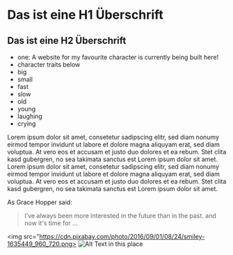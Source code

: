 # Das ist eine H1 Überschrift

## Das ist eine H2 Überschrift
* one: A website for my favourite character is currently being built here!
* character traits below
* big
* small
* fast
* slow
* old
* young
* laughing
* crying

Lorem ipsum dolor sit amet, consetetur sadipscing elitr, sed diam nonumy eirmod tempor invidunt ut labore et dolore magna aliquyam erat, sed diam voluptua. At vero eos et accusam et justo duo dolores et ea rebum. Stet clita kasd gubergren, no sea takimata sanctus est Lorem ipsum dolor sit amet. Lorem ipsum dolor sit amet, consetetur sadipscing elitr, sed diam nonumy eirmod tempor invidunt ut labore et dolore magna aliquyam erat, sed diam voluptua. At vero eos et accusam et justo duo dolores et ea rebum. Stet clita kasd gubergren, no sea takimata sanctus est Lorem ipsum dolor sit amet.

As Grace Hopper said:
> I’ve always been more interested 
> in the future than in the past.
> and 
> now
> it's time for ...

<img src="https://cdn.pixabay.com/photo/2016/09/01/08/24/smiley-1635449_960_720.png>
![Alt Text in this place](https://cdn.pixabay.com/photo/2016/09/01/08/24/smiley-1635449_960_720.png)
